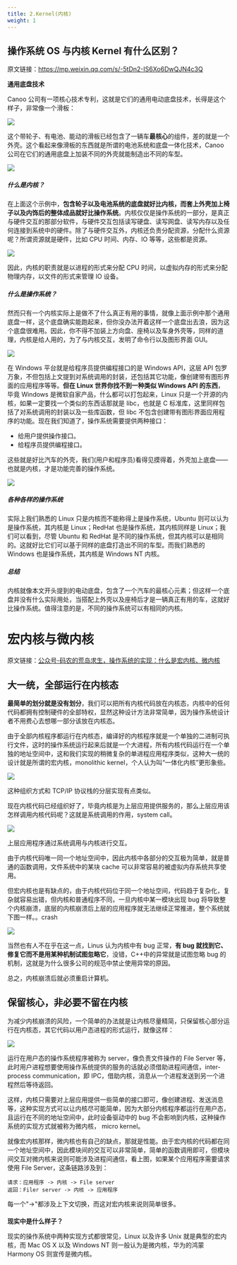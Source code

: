 ```yaml
---
title: 2.Kernel(内核)
weight: 1
---
```


## 操作系统 OS 与内核 Kernel 有什么区别？

原文链接：<https://mp.weixin.qq.com/s/-5tDn2-IS6Xo6DwQJN4c3Q>

**通用底盘技术**

Canoo 公司有一项核心技术专利，这就是它们的通用电动底盘技术，长得是这个样子，非常像一个滑板：

![](https://notes-learning.oss-cn-beijing.aliyuncs.com/egzxwb/1624588718457-99ed8a8e-d53b-465e-8d99-4345935ad5a4.webp)

这个带轮子、有电池、能动的滑板已经包含了一辆车**最核心**的组件，差的就是一个外壳。这个看起来像滑板的东西就是所谓的电池系统和底盘一体化技术，Canoo 公司在它们的通用底盘上加装不同的外壳就能制造出不同的车型。

![](https://notes-learning.oss-cn-beijing.aliyuncs.com/egzxwb/1624588718511-01fe725d-cd0d-48d1-a4e8-1010d7d5a69b.png)

##### **什么是内核？**

在上面这个示例中，**包含轮子以及电池系统的底盘就好比内核，而套上外壳加上椅子以及内饰后的整体成品就好比操作系统**。内核仅仅是操作系统的一部分，是真正与硬件交互的那部分软件，与硬件交互包括读写硬盘、读写网盘、读写内存以及任何连接到系统中的硬件。除了与硬件交互外，内核还负责分配资源，分配什么资源呢？所谓资源就是硬件，比如 CPU 时间、内存、IO 等等，这些都是资源。

![](https://notes-learning.oss-cn-beijing.aliyuncs.com/egzxwb/1624588718454-36e25783-bbc0-49ec-a620-26d8580cee9d.png)

因此，内核的职责就是以进程的形式来分配 CPU 时间，以虚拟内存的形式来分配物理内存，以文件的形式来管理 IO 设备。

##### **什么是操作系统？**

然而只有一个内核实际上是做不了什么真正有用的事情，就像上面示例中那个通用底盘一样，这个底盘确实能跑起来，但你没办法开着这样一个底盘出去浪，因为这个底盘很难用。因此，你不得不加装上方向盘、座椅以及车身外壳等，同样的道理，内核是给人用的，为了与内核交互，发明了命令行以及图形界面 GUI。

![](https://notes-learning.oss-cn-beijing.aliyuncs.com/egzxwb/1624588718509-9945a71c-556e-4b5a-be9f-8a123c68473c.png)

在 Windows 平台就是给程序员提供编程接口的是 Windows API，这层 API 包罗万象，不但包括上文提到对系统调用的封装，还包括其它功能，像创建带有图形界面的应用程序等等。**但在 Linux 世界你找不到一种类似 Windows API 的东西**，毕竟 Windows 是微软自家产品，什么都可以打包起来，Linux 只是一个开源的内核，如果一定要找一个类似的东西话那就是 libc，也就是 C 标准库，这里同样包括了对系统调用的封装以及一些库函数，但 libc 不包含创建带有图形界面应用程序的功能。现在我们知道了，操作系统需要提供两种接口：

- 给用户提供操作接口。
- 给程序员提供编程接口。

这些就是好比汽车的外壳，我们(用户和程序员)看得见摸得着，外壳加上底盘——也就是内核，才是功能完善的操作系统。

![](https://notes-learning.oss-cn-beijing.aliyuncs.com/egzxwb/1624588718491-8aabc98e-8938-4b52-95fd-265d5f7d95b8.webp)

##### **各种各样的操作系统**

实际上我们熟悉的 Linux 只是内核而不能称得上是操作系统，Ubuntu 则可以认为是操作系统，其内核是 Linux；RedHat 也是操作系统，其内核同样是 Linux；我们可以看到，尽管 Ubuntu 和 RedHat 是不同的操作系统，但其内核可以是相同的。这就好比它们可以基于同样的底盘打造出不同的车型。而我们熟悉的 Windows 也是操作系统，其内核是 Windows NT 内核。

##### **总结**

内核就像本文开头提到的电动底盘，包含了一个汽车的最核心元素；但这样一个底盘并没有什么实际用处，当搭配上外壳以及座椅后才是一辆真正有用的车，这就好比操作系统。值得注意的是，不同的操作系统可以有相同的内核。

# 宏内核与微内核

原文链接：[公众号-码农的荒岛求生，操作系统的实现：什么是宏内核、微内核](https://mp.weixin.qq.com/s/jIuLkapBssGnBn1IoIdWQQ)

## 大一统，全部运行在内核态

**最简单的划分就是没有划分**，我们可以把所有内核代码放在内核态，内核中的任何代码都拥有控制硬件的全部特权，显然这种设计方法非常简单，因为操作系统设计者不用费心去想哪一部分该放在内核态。

由于全部内核程序都运行在内核态，编译好的内核程序就是一个单独的二进制可执行文件，这时的操作系统运行起来后就是一个大进程，所有内核代码运行在一个单独的地址空间中，这和我们实现的稍微复杂的单进程应用程序类似，这种大一统的设计就是所谓的宏内核，monolithic kernel，个人认为叫“一体化内核”更形象些。

![](https://notes-learning.oss-cn-beijing.aliyuncs.com/egzxwb/1650439475125-4fe94b34-90ba-43d8-8a9b-3c5860730e20.png)

这种组织方式和 TCP/IP 协议栈的分层实现有点类似。

现在内核代码已经组织好了，毕竟内核是为上层应用提供服务的，那么上层应用该怎样调用内核代码呢？这就是系统调用的作用，system call。

![](https://notes-learning.oss-cn-beijing.aliyuncs.com/egzxwb/1650439474086-a1f789d1-05e4-4c7c-9c39-d6274ac2b0aa.png)

上层应用程序通过系统调用与内核进行交互。

由于内核代码唯一同一个地址空间中，因此内核中各部分的交互极为简单，就是普通的函数调用，文件系统中的某块 cache 可以非常容易的被虚拟内存系统共享使用。

但宏内核也是有缺点的，由于内核代码位于同一个地址空间，代码趋于复杂化，复杂就容易出错，但内核和普通程序不同，一旦内核中某一模块出现 bug 将导致整个内核崩溃，底层的内核崩溃后上层的应用程序就无法继续正常推进，整个系统就下图一样。。crash

![](https://notes-learning.oss-cn-beijing.aliyuncs.com/egzxwb/1650439474129-b3976f1b-3567-4d8a-b82d-2e5fd9e647cd.gif)

当然也有人不在乎在这一点，Linus 认为内核中有 bug 正常，**有 bug 就找到它、修复它而不是用某种机制试图忽略它**，没错，C++中的异常就是试图忽略 bug 的机制，这就是为什么很多公司的规范中禁止使用异常的原因。

总之，内核崩溃后就必须重启计算机。

####

## 保留核心，非必要不留在内核

为减少内核崩溃的风险，一个简单的办法就是让内核尽量精简，只保留核心部分运行在内核态，其它代码以用户态进程的形式运行，就像这样：

![](https://notes-learning.oss-cn-beijing.aliyuncs.com/egzxwb/1650439474079-a7429422-8348-4fe1-b423-79e30fe7763d.png)

运行在用户态的操作系统程序被称为 server，像负责文件操作的 File Server 等，此时用户进程想要使用操作系统提供的服务的话就必须借助进程间通信，inter-process communication，即 IPC，借助内核，消息从一个进程发送到另一个进程然后等待返回。

这样，内核只需要对上层应用提供一些简单的接口即可，像创建进程、发送消息等，这种实现方式可以让内核尽可能简单，因为大部分内核程序都运行在用户态，且运行在不同的地址空间中，此时设备驱动中的 bug 不会影响到内核，这种操作系统的实现方式就被称为微内核， micro kernel。

就像宏内核那样，微内核也有自己的缺点，那就是性能。由于宏内核的代码都在同一个地址空间中，因此模块间的交互可以非常简单，简单的函数调用即可，但模块间交互对微内核来说则可能涉及进程间通信，看上图，如果某个应用程序需要请求使用 File Server，这条链路涉及到：

    请求：应用程序 -> 内核 -> File server
    返回：Filer server -> 内核 -> 应用程序

每一个"->"都涉及上下文切换，而这对宏内核来说则简单很多。

####

**现实中是什么样子？**

现实的操作系统中两种实现方式都很常见，Linux 以及许多 Unix 就是典型的宏内核，而 Mac OS X 以及 Windows NT 则一般认为是微内核，华为的鸿蒙 Harmony OS 则宣传是微内核。
